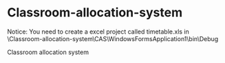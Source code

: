 Classroom-allocation-system
===========================


Notice:
You need to create a excel project called timetable.xls in \Classroom-allocation-system\CAS\WindowsFormsApplication1\bin\Debug


Classroom allocation system
